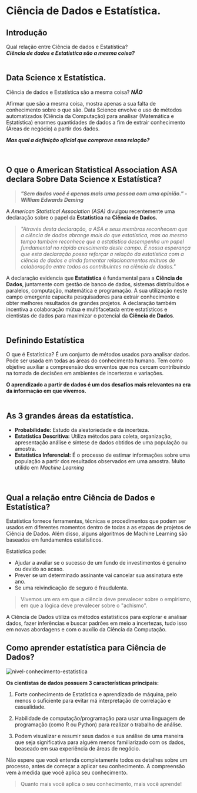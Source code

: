# Ciência de Dados e Estatística.

## Introdução

<div>

Qual relação entre Ciência de dados e Estatística? <br/>
***Ciência de dados e Estatística são a mesma coisa?***<br/>
<br/>
</div>

## Data Science x Estatística. 
<div>

Ciência de dados e Estatística são a mesma coisa? ***NÃO***

Afirmar que são a mesma coisa, mostra apenas a sua falta de conhecimento sobre o que são. 
Data Science envolve o uso de métodos automatizados (Ciência da Computação) para analisar (Matemática e Estatística) enormes quantidades de dados a fim de extrair conhecimento (Áreas de negócio) a partir dos dados. 

***Mas qual a definição oficial que comprove essa relação?***<br/>
</div><br/>

## O que o American Statistical Association ASA declara Sobre Data Science x Estatística?
<div>

>***"Sem dados você é apenas mais uma pessoa com uma opinião." - William Edwards Deming***

A *American Statistical Association (ASA)* divulgou recentemente uma declaração sobre o papel da **Estatística** na **Ciência de Dados.** 

>_"Através desta declaração, a ASA e seus membros reconhecem que a ciência de dados abrange mais do que estatística, mas ao mesmo tempo também reconhece que a estatística desempenha um papel fundamental no rápido crescimento deste campo. É nossa esperança que esta declaração possa reforçar a relação da estatística com a ciência de dados e ainda fomentar relacionamentos mútuos de colaboração entre todos os contribuintes na ciência de dados."_

A declaração evidencia que **Estatística** é fundamental para a **Ciência de Dados**, juntamente com gestão de banco de dados, sistemas distribuídos e paralelos, computação, matemática e programação. A sua utilização neste campo emergente capacita pesquisadores para extrair conhecimento e obter melhores resultados de grandes projetos. A declaração também incentiva a colaboração mútua e multifacetada entre estatísticos e cientistas de dados para maximizar o potencial da **Ciência de Dados**. <br/>
<br/>

## Definindo Estatística
O que é Estatística?
É um conjunto de métodos usados para analisar dados. Pode ser usada em todas as áreas do conhecimento humano. Tem como objetivo auxiliar a compreensão dos enventos que nos cercam contribuindo na tomada de decisões em ambientes de incertezas e variações.

**O aprendizado a partir de dados é um dos desafios mais relevantes na era da informação em que vivemos.**<br/>
<br/>

## As 3 grandes áreas da estatística. 
 * **Probabilidade:** Estudo da aleatoriedade e da incerteza. 
 * **Estatística Descritiva:** Utiliza métodos para coleta, organização, apresentação análise e síntese de dados obtidos de uma população ou amostra. 
 * **Estatística Inferencial:** É o processo de estimar informações sobre uma população a partir dos resultados observados em uma amostra. Muito utilido em *Machine Learning*<br/>
<br/>

 ## Qual a relação entre Ciência de Dados e Estatística?
Estatística fornece ferramentas, técnicas e procedimentos que podem ser usados em diferentes momentos dentro de todas a as etapas de projetos de Ciência de Dados. Além disso, alguns algoritmos de Machine Learning são baseados em fundamentos estatísticos. 

 Estatística pode:
* Ajudar a avaliar se o sucesso de um fundo de investimentos é genuíno ou devido ao acaso.
* Prever se um determinado assinante vai cancelar sua assinatura este ano.
* Se uma reivindicação de seguro é fraudulenta. 

> Vivemos um era em que a ciência deve prevalecer sobre o empirismo, em que a lógica deve prevalecer sobre o "achismo".

A Ciência de Dados utiliza os métodos estatísticos para explorar e analisar dados, fazer inferências e buscar padrões em meio a incertezas, tudo isso em novas abordagens e com o auxílio da Ciência da Computação. 

## Como aprender estatística para Ciência de Dados?

![nivel-conhecimento-estatistica]()

**Os cientistas de dados possuem 3 características principais:**
1. Forte conhecimento de Estatística e aprendizado de máquina, pelo menos o suficiente para evitar má interpretação de correlação e casualidade.

2. Habilidade de computação/programação para usar uma linguagem de programação (como R ou Python) para realizar o trabalho de análise. 

3. Podem visualizar e resumir seus dados e sua análise de uma maneira que seja significativa para alguém menos familiarizado com os dados, beaseado em sua experiência de áreas de negócio. 

Não espere que você entenda completamente todos os detalhes sobre um processo, antes de começar a aplicar seu conhecimento. A compreensão vem à medida que você aplica seu conhecimento. 

> Quanto mais você aplica o seu conhecimento, mais você aprende!


</div>
